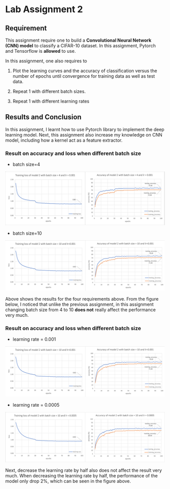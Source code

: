 # Lab Assignment 2

## Requirement 

This assignment require one to build a **Convolutional Neural Network (CNN) model** to classify a CIFAR-10 dataset. In this assignment, Pytorch and Tensorflow is **allowed** to use.

In this assignment, one also requires to

1. Plot the learning curves and the accuracy of classification versus the number of epochs until convergence for training data as well as test data.

2. Repeat 1 with different batch sizes.

3. Repeat 1 with different learning rates

## Results and Conclusion

In this assignment, I learnt how to use Pytorch library to implement the deep learning model. Next, this assignment also increase my knowledge on CNN model, including how a kernel act as a feature extractor.



### Result on accuracy and loss when different batch size

- batch size=4
<img src="./img/batch4.png" width = '600' >

- batch size=10
<img src="./img/batch10.png" width = '600'>

Above shows the results for the four requirements above. From the figure below, I noticed that unlike the previous assignment, in this assignment changing batch size from 4 to 10 **does not** really affect the performance very much.



### Result on accuracy and loss when different batch size

- learning rate = 0.001
<img src="./img/lr0001.png" width = '600' >

- learning rate = 0.0005
<img src="./img/lr00005.png" width = '600'>

Next, decrease the learning rate by half also does not affect the result very much. When decreasing the learning rate by half, the performance of the model only drop 2%, which can be seen in the figure above.